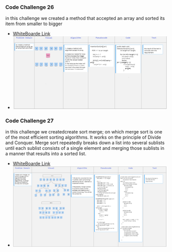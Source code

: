 ### Code Challenge 26
in this challenge we created a method that accepted an array and sorted its item from smaller to bigger 
- [WhiteBoarde Link](https://miro.com/app/board/o9J_l9Wc_5c=/)
- ![image](whiteBoard.PNG)

### Code Challenge 27
in this challenge we createdcreate sort merge; on which merge sort is one of the most efficient sorting algorithms. It works on the principle of Divide and Conquer. Merge sort repeatedly breaks down a list into several sublists until each sublist consists of a single element and merging those sublists in a manner that results into a sorted list.
- [WhiteBoarde Link](https://miro.com/app/board/o9J_l9Wc_5c=/)
- ![image](whiteBoard-CodeChallenge27.PNG)